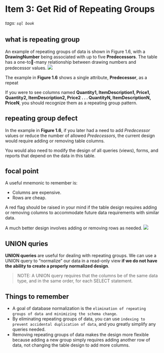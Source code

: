 # Item 3: Get Rid of Repeating Groups
###### tags: `sql book`

## what is repeating group
An example of repeating groups of data is shown in Figure 1.6, with a **DrawingNumber** being associated with up to five **Predecessors**. The table has a one-to-many relationship between drawing numbers and predecessor values.
![](https://i.imgur.com/2eEWWqw.png)


The example in **Figure 1.6** shows a single attribute, **Predecessor**, as a repeat

If you were to see columns named **Quantity1, ItemDescription1, Price1, Quantity2,
ItemDescription2, Price2 . . . QuantityN, ItemDescriptionN, PriceN**, you
should recognize them as a repeating group pattern.

## repeating group defect
In the example in **Figure 1.6**, if you later had a need to add *Predecessor* values or reduce the number of allowed *Predecessors*, the current design would require adding or removing table columns.

You would also need to modify the design of all queries (views), forms, and reports that depend on the data in this table. 

## focal point
A useful mnemonic to remember is:
- Columns are expensive.
- Rows are cheap.

A red flag should be raised in your mind if the table design requires adding or removing columns to accommodate future data requirements with similar data.

A much better design involves adding or removing rows as needed.
![](https://i.imgur.com/cxhtOZ4.png)

## UNION quries
**UNION queries** are useful for dealing with repeating groups. We can use a UNION query to “normalize” our data in a read-only view **if we do not have the ability to create a properly normalized design**.

> NOTE:
> A UNION query requires that the columns be of the same data type, and in the same order, for each SELECT statement.

## Things to remember
- A goal of database normalization is the `elimination of repeating groups of data and minimizing the schema change`.
- By eliminating repeating groups of data, you can use `indexing to prevent accidental duplication of data`, and you greatly simplify any queries needed.
- Removing repeating groups of data makes the design more flexible because adding a new group simply requires adding another row of data, not changing the table design to add more columns.

